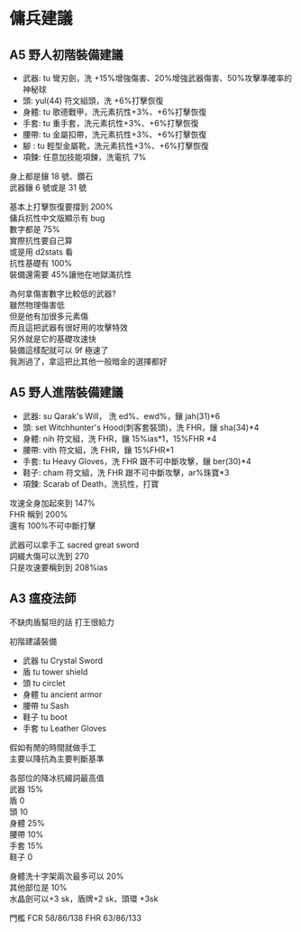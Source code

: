 # 傭兵建議

## A5 野人初階裝備建議

- 武器: tu 彎刃劍，洗 +15%增強傷害、20%增強武器傷害、50%攻擊準確率的神秘球
- 頭: yul(44) 符文組頭，洗 +6%打擊恢復
- 身體: tu 歌德戰甲，洗元素抗性+3%、+6%打擊恢復
- 手套: tu 重手套，洗元素抗性+3%、+6%打擊恢復
- 腰帶: tu 金屬扣帶，洗元素抗性+3%、+6%打擊恢復
- 腳 : tu 輕型金屬靴，洗元素抗性+3%、+6%打擊恢復
- 項鍊: 任意加技能項鍊，洗電抗 ˙7%

身上都是鑲 18 號、鑽石  
武器鑲 6 號或是 31 號

基本上打擊恢復要撐到 200%  
傭兵抗性中文版顯示有 bug  
數字都是 75%  
實際抗性要自己算  
或是用 d2stats 看  
抗性基礎有 100%  
裝備還需要 45%讓他在地獄滿抗性

為何拿傷害數字比較低的武器?  
雖然物理傷害低  
但是他有加很多元素傷  
而且這把武器有很好用的攻擊特效  
另外就是它的基礎攻速快  
裝備這樣配就可以 9f 極速了  
我測過了，拿這把比其他一般暗金的選擇都好

## A5 野人進階裝備建議

- 武器: su Qarak's Will， 洗 ed%、ewd%，鑲 jah(31)\*6
- 頭: set Witchhunter's Hood(刺客套裝頭)，洗 FHR，鑲 sha(34)\*4
- 身體: nih 符文組，洗 FHR，鑲 15%ias*1，15%FHR *4
- 腰帶: vith 符文組，洗 FHR，鑲 15%FHR\*1
- 手套: tu Heavy Gloves，洗 FHR 跟不可中斷攻擊，鑲 ber(30)\*4
- 鞋子: cham 符文組，洗 FHR 跟不可中斷攻擊，ar%珠寶\*3
- 項鍊: Scarab of Death，洗抗性，打寶

攻速全身加起來到 147%  
FHR 稱到 200%  
還有 100%不可中斷打擊

武器可以拿手工 sacred great sword  
詞綴大傷可以洗到 270  
只是攻速要稱到到 208%ias

## A3 瘟疫法師

不缺肉盾幫坦的話
打王很給力

初階建議裝備

- 武器 tu Crystal Sword
- 盾 tu tower shield
- 頭 tu circlet
- 身體 tu ancient armor
- 腰帶 tu Sash
- 鞋子 tu boot
- 手套 tu Leather Gloves

假如有閒的時間就做手工  
主要以降抗為主要判斷基準

各部位的降冰抗綴詞最高值  
武器 15%  
盾 0  
頭 10  
身體 25%  
腰帶 10%  
手套 15%  
鞋子 0

身體洗十字架兩次最多可以 20%  
其他部位是 10%  
水晶劍可以+3 sk，盾牌+2 sk，頭環 +3sk

門檻
FCR 58/86/138
FHR 63/86/133
